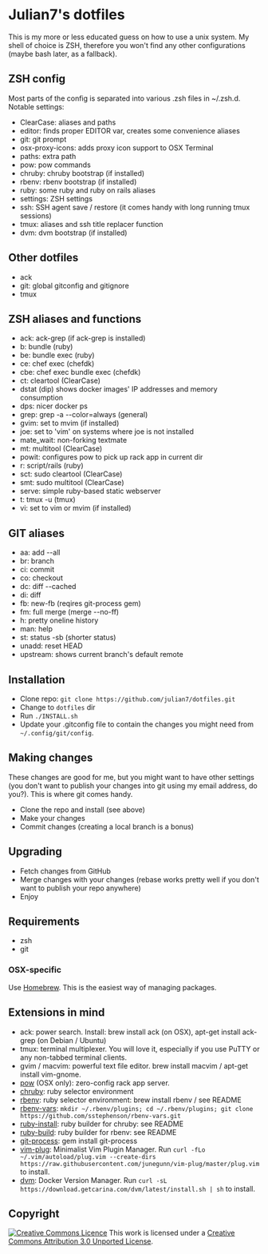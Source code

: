 # Julian7's dotfiles

This is my more or less educated guess on how to use a unix system. My shell of
choice is ZSH, therefore you won't find any other configurations (maybe bash
later, as a fallback).

## ZSH config

Most parts of the config is separated into various .zsh files in ~/.zsh.d.
Notable settings:

* ClearCase: aliases and paths
* editor: finds proper EDITOR var, creates some convenience aliases
* git: git prompt
* osx-proxy-icons: adds proxy icon support to OSX Terminal
* paths: extra path
* pow: pow commands
* chruby: chruby bootstrap (if installed)
* rbenv: rbenv bootstrap (if installed)
* ruby: some ruby and ruby on rails aliases
* settings: ZSH settings
* ssh: SSH agent save / restore (it comes handy with long running tmux sessions)
* tmux: aliases and ssh title replacer function
* dvm: dvm bootstrap (if installed)

## Other dotfiles

* ack
* git: global gitconfig and gitignore
* tmux

## ZSH aliases and functions

* ack: ack-grep (if ack-grep is installed)
* b: bundle (ruby)
* be: bundle exec (ruby)
* ce: chef exec (chefdk)
* cbe: chef exec bundle exec (chefdk)
* ct: cleartool (ClearCase)
* dstat (dip) shows docker images' IP addresses and memory consumption
* dps: nicer docker ps
* grep: grep -a --color=always (general)
* gvim: set to mvim (if installed)
* joe: set to 'vim' on systems where joe is not installed
* mate\_wait: non-forking textmate
* mt: multitool (ClearCase)
* powit: configures pow to pick up rack app in current dir
* r: script/rails (ruby)
* sct: sudo cleartool (ClearCase)
* smt: sudo multitool (ClearCase)
* serve: simple ruby-based static webserver
* t: tmux -u (tmux)
* vi: set to vim or mvim (if installed)

## GIT aliases

* aa: add --all
* br: branch
* ci: commit
* co: checkout
* dc: diff --cached
* di: diff
* fb: new-fb (reqires git-process gem)
* fm: full merge (merge --no-ff)
* h: pretty oneline history
* man: help
* st: status -sb (shorter status)
* unadd: reset HEAD
* upstream: shows current branch's default remote

## Installation

* Clone repo: `git clone https://github.com/julian7/dotfiles.git`
* Change to `dotfiles` dir
* Run `./INSTALL.sh`
* Update your .gitconfig file to contain the changes you might need from
  `~/.config/git/config`.

## Making changes

These changes are good for me, but you might want to have other settings (you
don't want to publish your changes into git using my email address, do you?).
This is where git comes handy.

* Clone the repo and install (see above)
* Make your changes
* Commit changes (creating a local branch is a bonus)

## Upgrading

* Fetch changes from GitHub
* Merge changes with your changes (rebase works pretty well if you don't want
  to publish your repo anywhere)
* Enjoy

## Requirements

* zsh
* git

### OSX-specific

Use [Homebrew](http://mxcl.github.com/homebrew/). This is the easiest way of
managing packages.

## Extensions in mind

* ack: power search. Install: brew install ack (on OSX), apt-get install
  ack-grep (on Debian / Ubuntu)
* tmux: terminal multiplexer. You will love it, especially if you use PuTTY or
  any non-tabbed terminal clients.
* gvim / macvim: powerful text file editor. brew install macvim / apt-get
  install vim-gnome.
* [pow](http://pow.cx) (OSX only): zero-config rack app server.
* [chruby](https://github.com/postmodern/chruby): ruby selector environment
* [rbenv](https://github.com/sstephenson/rbenv): ruby selector environment:
  brew install rbenv / see README
* [rbenv-vars](https://github.com/sstephenson/rbenv-vars): `mkdir
  ~/.rbenv/plugins; cd ~/.rbenv/plugins; git clone
  https://github.com/sstephenson/rbenv-vars.git`
* [ruby-install](https://github.com/postmodern/ruby-install): ruby builder for
  chruby: see README
* [ruby-build](https://github.com/sstephenson/ruby-build): ruby builder for
  rbenv: see README
* [git-process](https://github.com/jdigger/git-process): gem install
  git-process
* [vim-plug](https://github.com/junegunn/vim-plug): Minimalist Vim Plugin Manager. Run `curl -fLo ~/.vim/autoload/plug.vim --create-dirs https://raw.githubusercontent.com/junegunn/vim-plug/master/plug.vim` to install.
* [dvm](https://getcarina.com/blog/docker-version-manager/): Docker Version Manager. Run `curl -sL https://download.getcarina.com/dvm/latest/install.sh | sh` to install.

## Copyright

[![Creative Commons Licence](http://i.creativecommons.org/l/by/3.0/88x31.png)](http://creativecommons.org/licenses/by/3.0/)
This work is licensed under a [Creative Commons Attribution 3.0 Unported License](http://creativecommons.org/licenses/by/3.0/).
